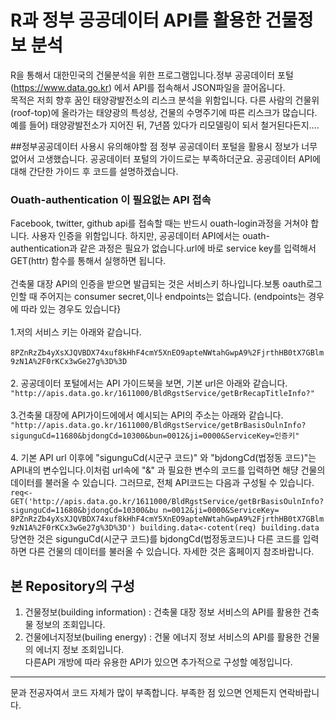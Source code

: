 # R과 정부 공공데이터 API를 활용한 건물정보 분석  

R을 통해서 대한민국의 건물분석을 위한 프로그램입니다.정부 공공데이터 포털(https://www.data.go.kr) 에서 API를 접속해서 JSON파일을 끌어옵니다. <br>
목적은 저희 향후 꿈인 태양광발전소의 리스크 분석을 위함입니다. 다른 사람의 건물위(roof-top)에 올라가는 태양광의 특성상, 건물의 수명주기에 따른 리스크가 많습니다.
예를 들어) 태양광발전소가 지어진 뒤, 7년쯤 있다가 리모델링이 되서 철거된다든지.... 

##정부공공데이터 사용시 유의해야할 점 
정부 공공데이터 포털을 활용시 정보가 너무 없어서 고생했습니다. 공공데이터 포털의 가이드로는 부족하더군요. 공공데이터 API에 대해 간단한 가이드 후 코드를 설명하겠습니다.<br>

### Ouath-authentication 이 필요없는 API 접속<br>
Facebook, twitter, github api를 접속할 때는 반드시 ouath-login과정을 거쳐야 합니다. 사용자 인증을 위함입니다. 
하지만, 공공데이터 API에서는 ouath-authentication과 같은 과정은 필요가 없습니다.url에 바로 service key를 입력해서 GET(httr) 함수를 통해서 실행하면 됩니다. 
<br></br>
건축물 대장 API의 인증을 받으면 발급되는 것은 서비스키 하나입니다.보통 oauth로그인할 때 주어지는 consumer secret,이나 endpoints는 없습니다. (endpoints는 경우에 따라 있는 경우도 있습니다} <br></br>
1.저의 서비스 키는 아래와 같습니다.
<br></br>
`8PZnRzZb4yXsXJQVBDX74xuf8kHhF4cmY5XnEO9apteNWtahGwpA9%2FjrthHB0tX7GBlm9zN1A%2F0rKCx3wGe27g%3D%3D`
<br></br>
2. 공공데이터 포털에서는 API 가이드북을 보면, 기본 url은 아래와 같습니다.<br> 
`"http://apis.data.go.kr/1611000/BldRgstService/getBrRecapTitleInfo?"` 
<br></br>
3.건축물 대장에 API가이드에에서 예시되는 API의 주소는 아래와 같습니다.<br>  ``"http://apis.data.go.kr/1611000/BldRgstService/getBrBasisOulnInfo?sigunguCd=11680&bjdongCd=10300&bun=0012&ji=0000&ServiceKey=인증키" ``<br></br>
4. 기본 API url 이후에 "sigunguCd(시군구 코드)" 와 "bjdongCd(법정동 코드)"는 API내의 변수입니다.이처럼 url속에 "&" 과 필요한 변수의 코드를 입력하면 해댱 건물의 데이터를 불러올 수 있습니다. 그러므로, 전체 API코드는 다음과 구성될 수 있습니다. 
<br>
    `req<-GET('http://apis.data.go.kr/1611000/BldRgstService/getBrBasisOulnInfo?sigunguCd=11680&bjdongCd=10300&bu n=0012&ji=0000&ServiceKey= 8PZnRzZb4yXsXJQVBDX74xuf8kHhF4cmY5XnEO9apteNWtahGwpA9%2FjrthHB0tX7GBlm9zN1A%2F0rKCx3wGe27g%3D%3D')
    building.data<-cotent(req)
    building.data `
<br> 
당연한 것은 sigunguCd(시군구 코드)를 bjdongCd(법정동코드)나 다른 코드를 입력하면 다른 건물의 데이터를 불러올 수 있습니다. 자세한 것은 홈페이지 참조바랍니다. 

## 본 Repository의 구성 
1. 건물정보(building information) : 건축물 대장 정보 서비스의 API를 활용한 건축물 정보의 조회입니다. <br> 
2. 건물에너지정보(builing energy) : 건물 에너지 정보 서비스의 API를 활용한 건물의 에너지 정보 조회입니다. <br>
다른API 개방에 따라 유용한 API가 있으면 추가적으로 구성할 예정입니다. <br>
<hr>
문과 전공자여서 코드 자체가 많이 부족합니다. 부족한 점 있으면 언제든지 연락바랍니다. 










